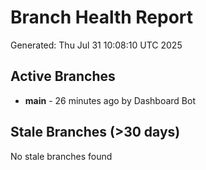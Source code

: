# Branch Health Report
Generated: Thu Jul 31 10:08:10 UTC 2025

## Active Branches
- **main** - 26 minutes ago by Dashboard Bot

## Stale Branches (>30 days)
No stale branches found
